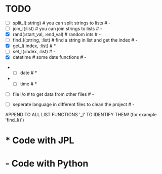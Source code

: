 # TODO
- [ ] split_l(:string) # you can split strings to lists # -
- [ ] join_l(:list) # you can join strings to lists # -
- [X] rand(:start_val, :end_val) # random ints # -
- [ ] find_l(:string, :list) # find a string in list and get the index # -
- [X] get_l(:index, :list) # *
- [ ] set_l(:index, :list) # -
- [X] datetime # some date functions # -
- - [ ] date # *
- - [ ] time # *
- [ ] file i/o # to get data from other files # -
- [ ] seperate language in different files to clean the project # -


APPEND TO ALL LIST FUNCTIONS '_l' TO IDENTIFY THEM! (for example 'find_l()')

# * Code with JPL
# - Code with Python